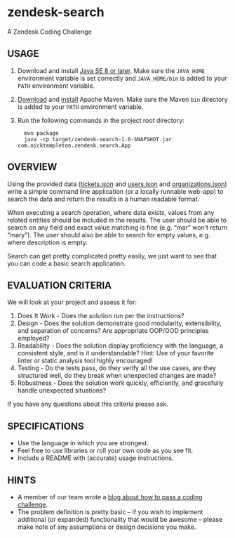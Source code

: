 # zendesk-search
A Zendesk Coding Challenge

## USAGE
1. Download and install [Java SE 8 or later](https://www.oracle.com/technetwork/java/javase/downloads/index.html). Make sure the `JAVA_HOME` environment variable is set correctly and `JAVA_HOME/bin` is added to your `PATH` environment variable.
2. [Download](https://maven.apache.org/download.cgi) and [install](https://maven.apache.org/install.html) Apache Maven. Make sure the Maven `bin` directory is added to your `PATH` environment variable.
3. Run the following commands in the project root directory:

         mvn package
         java -cp target/zendesk-search-1.0-SNAPSHOT.jar com.nicktempleton.zendesk.search.App

## OVERVIEW
Using the provided data ([tickets.json](./src/main/resources/tickets.json) and [users.json](./src/main/resources/users.json) and [organizations.json](./src/main/resources/organizations.json)) write
a simple command line application (or a locally runnable web-app) to search the data and return
the results in a human readable format.

When executing a search operation, where data exists, values from any related entities should be
included in the results. The user should be able to search on any field and exact value matching
is fine (e.g. “mar” won’t return “mary”). The user should also be able to search for empty values,
e.g. where description is empty.

Search can get pretty complicated pretty easily, we just want to see that you can code a basic
search application.

## EVALUATION CRITERIA
We will look at your project and assess it for:

1. Does It Work - Does the solution run per the instructions?
2. Design - Does the solution demonstrate good modularity, extensibility, and separation of
concerns? Are appropriate OOP/OOD principles employed?
3. Readability - Does the solution display proficiency with the language, a consistent style,
and is it understandable? Hint: Use of your favorite linter or static analysis tool highly
encouraged!
4. Testing - Do the tests pass, do they verify all the use cases, are they structured well, do
they break when unexpected changes are made?
5. Robustness - Does the solution work quickly, efficiently, and gracefully handle
unexpected situations?

If you have any questions about this criteria please ask.

## SPECIFICATIONS
- Use the language in which you are strongest.
- Feel free to use libraries or roll your own code as you see fit.
- Include a README with (accurate) usage instructions.

## HINTS
- A member of our team wrote a [blog about how to pass a coding challenge](http://chocolatetin.org/2015/08/08/how-to-pass-a-coding-test.html).
- The problem definition is pretty basic – if you wish to implement additional (or expanded)
functionality that would be awesome – please make note of any assumptions or design
decisions you make.
